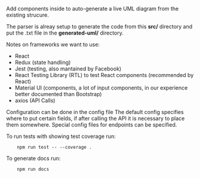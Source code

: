 Add components inside to auto-generate a live UML diagram from the existing strucure.

The parser is alreay setup to generate the code from this **src/** directory and put the .txt file in the **generated-uml/** directory.

Notes on frameworks we want to use:
- React
- Redux (state handling)
- Jest (testing, also mantained by Facebook)
- React Testing Library (RTL) to test React components (recommended by React)
- Material UI (components, a lot of input components, in our experience better documented than Bootstrap)
- axios (API Calls)

Configuration can be done in the config file
The default config specifies where to put certain fields, if after calling the API it is necessary to place them somewhere.
Special config files for endpoints can be specified.

To run tests with showing test coverage run:
```
    npm run test -- --coverage .
```

To generate docs run:
```
    npm run docs
```